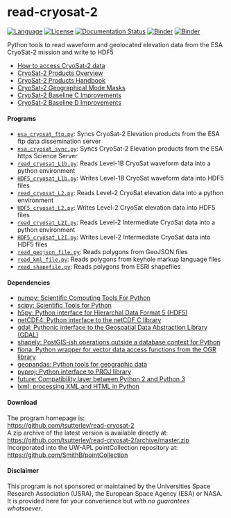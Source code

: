 read-cryosat-2
==============

[![Language](https://img.shields.io/badge/python-v3.7-green.svg)](https://www.python.org/)
[![License](https://img.shields.io/badge/license-MIT-green.svg)](https://github.com/tsutterley/read-cryosat-2/blob/master/LICENSE)
[![Documentation Status](https://readthedocs.org/projects/read-cryosat-2/badge/?version=latest)](https://read-cryosat-2.readthedocs.io/en/latest/?badge=latest)
[![Binder](https://mybinder.org/badge_logo.svg)](https://mybinder.org/v2/gh/tsutterley/read-cryosat-2/master)
[![Binder](https://binder.pangeo.io/badge.svg)](https://binder.pangeo.io/v2/gh/tsutterley/read-cryosat-2/master)

Python tools to read waveform and geolocated elevation data from the ESA CryoSat-2 mission and write to HDF5

- [How to access CryoSat-2 data](https://earth.esa.int/web/guest/-/how-to-access-cryosat-data-6842)  
- [CryoSat-2 Products Overview](https://earth.esa.int/web/guest/-/products-overview-6975)  
- [CryoSat-2 Products Handbook](https://earth.esa.int/documents/10174/125272/CryoSat_Product_Handbook)  
- [CryoSat-2 Geographical Mode Masks](https://earth.esa.int/web/guest/-/geographical-mode-mask-7107)  
- [CryoSat-2 Baseline C Improvements](https://earth.esa.int/documents/10174/1773005/C2-Evolution-BaselineC-Level2-V3)  
- [CryoSat-2 Baseline D Improvements](https://earth.esa.int/documents/10174/1773005/CryoSat-Baseline-D-Evolutions.pdf)  

#### Programs
- [`esa_cryosat_ftp.py`](https://github.com/tsutterley/read-cryosat-2/blob/master/doc/source/user_guide/esa_cryosat_ftp.md): Syncs CryoSat-2 Elevation products from the ESA ftp data dissemination server   
- [`esa_cryosat_sync.py`](https://github.com/tsutterley/read-cryosat-2/blob/master/doc/source/user_guide/esa_cryosat_sync.md): Syncs CryoSat-2 Elevation products from the ESA https Science Server
- [`read_cryosat_L1b.py`](https://github.com/tsutterley/read-cryosat-2/blob/master/doc/source/user_guide/read_cryosat_L1b.md): Reads Level-1B CryoSat waveform data into a python environment  
- [`HDF5_cryosat_L1b.py`](https://github.com/tsutterley/read-cryosat-2/blob/master/doc/source/user_guide/HDF5_cryosat_L1b.md): Writes Level-1B CryoSat waveform data into HDF5 files  
- [`read_cryosat_L2.py`](https://github.com/tsutterley/read-cryosat-2/blob/master/doc/source/user_guide/read_cryosat_L2.md): Reads Level-2 CryoSat elevation data into a python environment  
- [`HDF5_cryosat_L2.py`](https://github.com/tsutterley/read-cryosat-2/blob/master/doc/source/user_guide/HDF5_cryosat_L2.md): Writes Level-2 CryoSat elevation data into HDF5 files  
- [`read_cryosat_L2I.py`](https://github.com/tsutterley/read-cryosat-2/blob/master/doc/source/user_guide/read_cryosat_L2I.md): Reads Level-2 Intermediate CryoSat data into a python environment  
- [`HDF5_cryosat_L2I.py`](https://github.com/tsutterley/read-cryosat-2/blob/master/doc/source/user_guide/HDF5_cryosat_L2I.md): Writes Level-2 Intermediate CryoSat data into HDF5 files  
- [`read_geojson_file.py`](https://github.com/tsutterley/read-cryosat-2/blob/master/doc/source/user_guide/read_geojson_file.md): Reads polygons from GeoJSON files  
- [`read_kml_file.py`](https://github.com/tsutterley/read-cryosat-2/blob/master/doc/source/user_guide/read_kml_file.md): Reads polygons from keyhole markup language files  
- [`read_shapefile.py`](https://github.com/tsutterley/read-cryosat-2/blob/master/doc/source/user_guide/read_shapefile.md): Reads polygons from ESRI shapefiles  

#### Dependencies
- [numpy: Scientific Computing Tools For Python](http://www.numpy.org)  
- [scipy: Scientific Tools for Python](http://www.scipy.org/)  
- [h5py: Python interface for Hierarchal Data Format 5 (HDF5)](http://h5py.org)  
- [netCDF4: Python interface to the netCDF C library](https://unidata.github.io/netcdf4-python/netCDF4/index.html)  
- [gdal: Pythonic interface to the Geospatial Data Abstraction Library (GDAL)](https://pypi.python.org/pypi/GDAL)  
- [shapely: PostGIS-ish operations outside a database context for Python](http://toblerity.org/shapely/index.html)  
- [fiona: Python wrapper for vector data access functions from the OGR library](https://fiona.readthedocs.io/en/latest/manual.html)  
- [geopandas: Python tools for geographic data](http://geopandas.readthedocs.io/)  
- [pyproj: Python interface to PROJ library](https://pypi.org/project/pyproj/)  
- [future: Compatibility layer between Python 2 and Python 3](http://python-future.org/)  
- [lxml: processing XML and HTML in Python](https://pypi.python.org/pypi/lxml)  

#### Download
The program homepage is:   
https://github.com/tsutterley/read-cryosat-2   
A zip archive of the latest version is available directly at:    
https://github.com/tsutterley/read-cryosat-2/archive/master.zip  
Incorporated into the UW-APL pointCollection repository at:  
https://github.com/SmithB/pointCollection  

#### Disclaimer  
This program is not sponsored or maintained by the Universities Space Research Association (USRA), the European Space Agency (ESA) or NASA.  It is provided here for your convenience but _with no guarantees whatsoever_.  
